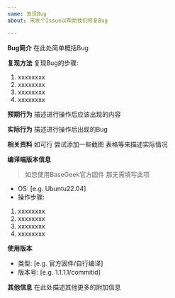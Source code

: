 ```yaml
---
name: 发现Bug
about: 来发个Issue以帮助我们修复Bug

---
```


**Bug简介**
在此处简单概括Bug

**复现方法**
复现Bug的步骤:
1. xxxxxxxx
2. xxxxxxxx
3. xxxxxxxx
4. xxxxxxxx

**预期行为**
描述进行操作后应该出现的内容

**实际行为**
描述进行操作后出现的Bug

**相关资料**
如可行 尝试添加一些截图 表格等来描述实际情况

**编译端版本信息**
> 如您使用BaseGeek官方固件 那无需填写此项
 - OS: [e.g. Ubuntu22.04]
 - 操作步骤:
1. xxxxxxxx
2. xxxxxxxx
3. xxxxxxxx
4. xxxxxxxx

**使用版本**
 - 类型: [e.g. 官方固件/自行编译]
 - 版本号: [e.g. 1.1.1.1/commitid]

**其他信息**
在此处描述其他更多的附加信息
